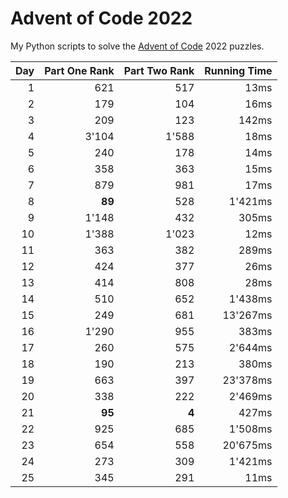# Advent of Code 2022

My Python scripts to solve the [Advent of Code](https://adventofcode.com/) 2022 puzzles.

| Day | Part One Rank | Part Two Rank | Running Time |
|----:|--------------:|--------------:|-------------:|
|    1|            621|            517|          13ms|
|    2|            179|            104|          16ms|
|    3|            209|            123|          142ms|
|    4|          3'104|          1'588|          18ms|
|    5|            240|            178|          14ms|
|    6|            358|            363|          15ms|
|    7|            879|            981|          17ms|
|    8|         **89**|            528|       1'421ms|
|    9|          1'148|            432|         305ms|
|   10|          1'388|          1'023|          12ms|
|   11|            363|            382|         289ms|
|   12|            424|            377|          26ms|
|   13|            414|            808|          28ms|
|   14|            510|            652|       1'438ms|
|   15|            249|            681|      13'267ms|
|   16|          1'290|            955|         383ms|
|   17|            260|            575|       2'644ms|
|   18|            190|            213|         380ms|
|   19|            663|            397|      23'378ms|
|   20|            338|            222|       2'469ms|
|   21|         **95**|          **4**|         427ms|
|   22|            925|            685|       1'508ms|
|   23|            654|            558|      20'675ms|
|   24|            273|            309|       1'421ms|
|   25|            345|            291|          11ms|
